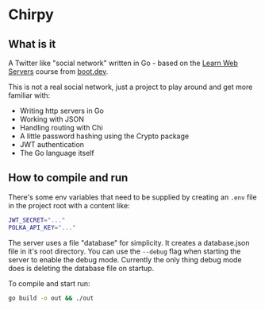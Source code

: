 # Chirpy

## What is it
A Twitter like "social network" written in Go - based on the [Learn Web Servers](https://www.boot.dev/assignments/50f37da8-72c0-4860-a7d1-17e4bda5c243) course from [boot.dev](https://www.boot.dev).

This is not a real social network, just a project to play around and get more familiar with:
- Writing http servers in Go
- Working with JSON
- Handling routing with Chi
- A little password hashing using the Crypto package
- JWT authentication
- The Go language itself

## How to compile and run
There's some env variables that need to be supplied by creating an `.env` file in the project root with a content like:
```bash
JWT_SECRET="..."
POLKA_API_KEY="..."
```


The server uses a file "database" for simplicity. It creates a database.json file in it's root directory. You can use the `--debug` flag when starting the server to enable the debug mode. Currently the only thing debug mode does is deleting the database file on startup.


To compile and start run:
```bash
go build -o out && ./out
```
